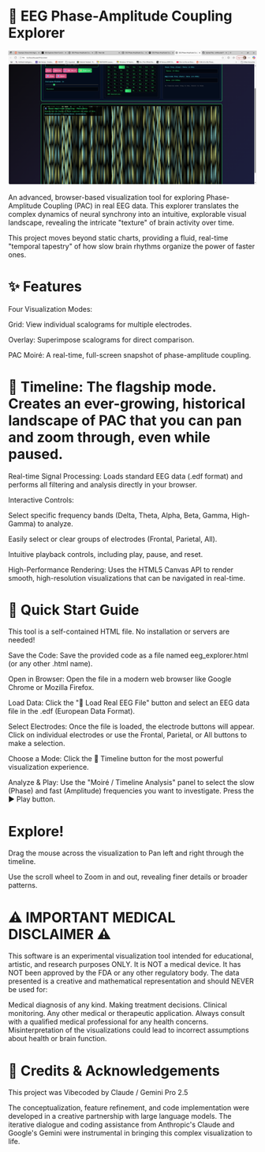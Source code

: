 # 🧠 EEG Phase-Amplitude Coupling Explorer

![Pac Image](pac.png)

An advanced, browser-based visualization tool for exploring Phase-Amplitude Coupling (PAC) in real EEG data. This explorer translates
the complex dynamics of neural synchrony into an intuitive, explorable visual landscape, revealing the intricate "texture" of brain activity over time.

This project moves beyond static charts, providing a fluid, real-time "temporal tapestry" of how slow brain rhythms organize the power of faster ones.

# ✨ Features

Four Visualization Modes:

Grid: View individual scalograms for multiple electrodes.

Overlay: Superimpose scalograms for direct comparison.

PAC Moiré: A real-time, full-screen snapshot of phase-amplitude coupling.

# 📜 Timeline: The flagship mode. Creates an ever-growing, historical landscape of PAC that you can pan and zoom through, even while paused.

Real-time Signal Processing: Loads standard EEG data (.edf format) and performs all filtering and analysis directly in your browser.

Interactive Controls:

Select specific frequency bands (Delta, Theta, Alpha, Beta, Gamma, High-Gamma) to analyze.

Easily select or clear groups of electrodes (Frontal, Parietal, All).

Intuitive playback controls, including play, pause, and reset.

High-Performance Rendering: Uses the HTML5 Canvas API to render smooth, high-resolution visualizations that can be navigated in real-time.

# 🚀 Quick Start Guide

This tool is a self-contained HTML file. No installation or servers are needed!

Save the Code: Save the provided code as a file named eeg_explorer.html (or any other .html name).

Open in Browser: Open the file in a modern web browser like Google Chrome or Mozilla Firefox.

Load Data: Click the "📁 Load Real EEG File" button and select an EEG data file in the .edf (European Data Format).

Select Electrodes: Once the file is loaded, the electrode buttons will appear. Click on individual electrodes or use the Frontal, Parietal,
or All buttons to make a selection.

Choose a Mode: Click the 📜 Timeline button for the most powerful visualization experience.

Analyze & Play: Use the "Moiré / Timeline Analysis" panel to select the slow (Phase) and fast (Amplitude) frequencies you want to investigate.
Press the ▶️ Play button.

# Explore!

Drag the mouse across the visualization to Pan left and right through the timeline.

Use the scroll wheel to Zoom in and out, revealing finer details or broader patterns.

# ⚠️ IMPORTANT MEDICAL DISCLAIMER ⚠️

This software is an experimental visualization tool intended for educational, artistic, and research purposes ONLY.
It is NOT a medical device. It has NOT been approved by the FDA or any other regulatory body. The data presented is a
creative and mathematical representation and should NEVER be used for:

Medical diagnosis of any kind.
Making treatment decisions.
Clinical monitoring.
Any other medical or therapeutic application.
Always consult with a qualified medical professional for any health concerns. Misinterpretation of the visualizations could 
lead to incorrect assumptions about health or brain function.
# 🙏 Credits & Acknowledgements

This project was Vibecoded by Claude / Gemini Pro 2.5

The conceptualization, feature refinement, and code implementation were developed in a creative partnership with large language models.
The iterative dialogue and coding assistance from Anthropic's Claude and Google's Gemini were instrumental in bringing this complex visualization to life.
